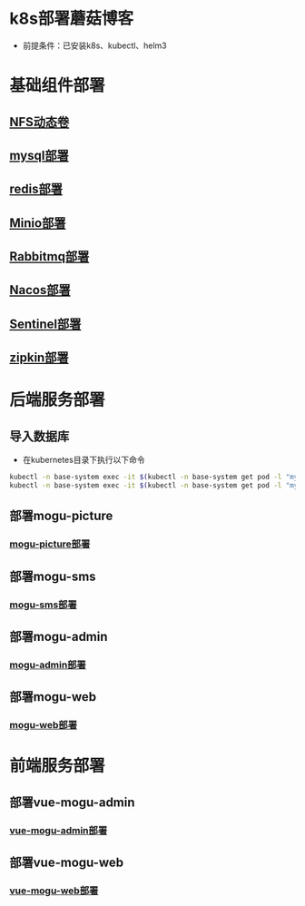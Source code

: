 # k8s部署蘑菇博客

- 前提条件：已安装k8s、kubectl、helm3

# 基础组件部署

## [NFS动态卷](基础组件/NFS动态卷.md)
## [mysql部署](基础组件/Mysql部署.md)
## [redis部署](基础组件/Redis部署.md)
## [Minio部署](基础组件/Minio部署.md)
## [Rabbitmq部署](基础组件/Rabbitmq部署.md)
## [Nacos部署](基础组件/Nacos部署.md)
## [Sentinel部署](基础组件/Sentinel部署.md)
## [zipkin部署](基础组件/Zipkin部署.md)
# 后端服务部署
## 导入数据库
- 在kubernetes目录下执行以下命令
```bash
kubectl -n base-system exec -it $(kubectl -n base-system get pod -l "mysql/release=mogu-mysql" -o jsonpath='{.items[0].metadata.name}') -- mysql -uroot -ppassword  < DB/mogu_blog.sql
kubectl -n base-system exec -it $(kubectl -n base-system get pod -l "mysql/release=mogu-mysql" -o jsonpath='{.items[0].metadata.name}') -- mysql -uroot -ppassword  < DB/mogu_picture.sql
```

## 部署mogu-picture

### [mogu-picture部署](后端服务/mogu-picture.md)

## 部署mogu-sms

### [mogu-sms部署](后端服务/mogu-sms.md)

## 部署mogu-admin

### [mogu-admin部署](后端服务/mogu-admin.md)

## 部署mogu-web

### [mogu-web部署](后端服务/mogu-web.md)

# 前端服务部署

## 部署vue-mogu-admin

### [vue-mogu-admin部署](前端服务/vue-mogu-admin.md)

## 部署vue-mogu-web

### [vue-mogu-web部署](前端服务/vue-mogu-web.md)
